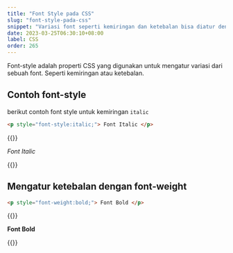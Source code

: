 ```yaml
---
title: "Font Style pada CSS"
slug: "font-style-pada-css"
snippet: "Variasi font seperti kemiringan dan ketebalan bisa diatur dengan CSS lewat properi font-style"
date: 2023-03-25T06:30:10+08:00
label: CSS
order: 265
---
```


Font-style adalah properti CSS yang digunakan untuk mengatur variasi dari sebuah font. Seperti kemiringan atau ketebalan.

## Contoh font-style

berikut contoh font style untuk kemiringan `italic`

``` html
<p style="font-style:italic;"> Font Italic </p>
```

{{<result>}}
<p style="font-style:italic;"> Font Italic </p>
{{</result>}}

## Mengatur ketebalan dengan font-weight

``` html
<p style="font-weight:bold;"> Font Bold </p>
```

{{<result>}}
<p style="font-weight:bold;"> Font Bold </p>
{{</result>}}